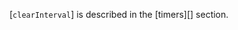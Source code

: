 <!-- YAML
added: v0.0.1
-->

<!--type=global-->

[`clearInterval`] is described in the [timers][] section.

